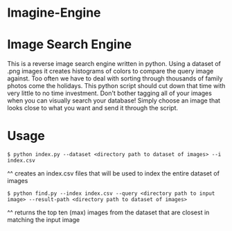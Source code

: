 Imagine-Engine
==============

Image Search Engine
===

This is a reverse image search engine written in python. Using a dataset of .png images it creates histograms of colors to compare the query image against. Too often we have to deal with sorting through thousands of family photos come the holidays. This python script should cut down that time with very little to no time investment. Don't bother tagging all of your images when you can visually search your database! Simply choose an image that looks close to what you want and send it through the script.

Usage
=============
```$ python index.py --dataset <directory path to dataset of images> --i index.csv```

^^ creates an index.csv files that will be used to index the entire dataset of images

```$ python find.py --index index.csv --query <directory path to input image> --result-path <directory path to dataset of images>```

^^ returns the top ten (max) images from the dataset that are closest in matching the input image
